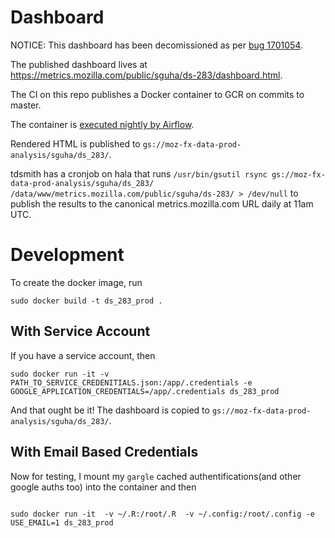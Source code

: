 # Dashboard

NOTICE: This dashboard has been decomissioned as per [bug 1701054](https://bugzilla.mozilla.org/show_bug.cgi?id=1701054).

The published dashboard lives at https://metrics.mozilla.com/public/sguha/ds-283/dashboard.html.

The CI on this repo publishes a Docker container to GCR on commits to master.

The container is [executed nightly by Airflow](https://github.com/mozilla/telemetry-airflow/blob/master/dags/webrender.py).

Rendered HTML is published to `gs://moz-fx-data-prod-analysis/sguha/ds_283/`.

tdsmith has a cronjob on hala that runs
`/usr/bin/gsutil rsync gs://moz-fx-data-prod-analysis/sguha/ds_283/ /data/www/metrics.mozilla.com/public/sguha/ds-283/ > /dev/null`
to publish the results to the canonical metrics.mozilla.com URL daily at 11am UTC.

# Development

To create the docker image, run

```
sudo docker build -t ds_283_prod .
```


## With Service Account

If you have a service account, then

```
sudo docker run -it -v PATH_TO_SERVICE_CREDENITIALS.json:/app/.credentials -e GOOGLE_APPLICATION_CREDENTIALS=/app/.credentials ds_283_prod
```


And that ought be it! The dashboard is copied to `gs://moz-fx-data-prod-analysis/sguha/ds_283/`.



## With Email Based Credentials

Now for testing, I mount my `gargle` cached authentifications(and other google auths too)  into the container and then

```

sudo docker run -it  -v ~/.R:/root/.R  -v ~/.config:/root/.config -e USE_EMAIL=1 ds_283_prod

```
